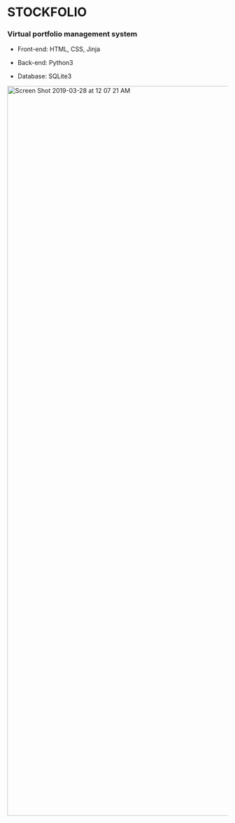 # STOCKFOLIO

### Virtual portfolio management system

- Front-end: HTML, CSS, Jinja

- Back-end: Python3

- Database: SQLite3

<img width="1670" alt="Screen Shot 2019-03-28 at 12 07 21 AM" src="https://user-images.githubusercontent.com/25471759/55129586-ff2b2680-50ed-11e9-867f-56e3037e48a6.png">
